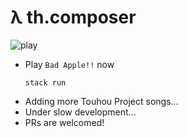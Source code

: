 # λ th.composer

![play](https://cdn.jsdelivr.net/gh/raptazure/cdn/projects/thplay.png)

- Play `Bad Apple!!` now
  ```shell
  stack run
  ```
- Adding more Touhou Project songs...
- Under slow development...
- PRs are welcomed!